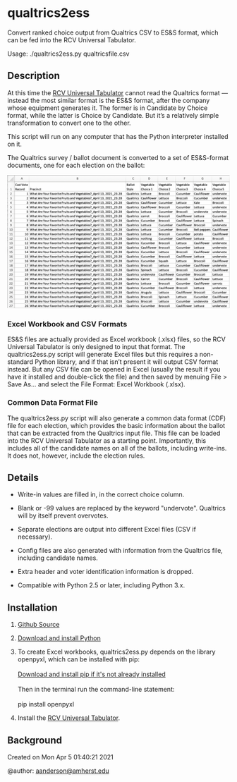 # qualtrics2ess

Convert ranked choice output from Qualtrics CSV to ES&S format, 
which can be fed into the RCV Universal Tabulator.

Usage: ./qualtrics2ess.py qualtricsfile.csv

## Description

At this time the [RCV Universal Tabulator](https://www.rcvresources.org/rcv-universal-tabulator) cannot read the Qualtrics format — instead the most similar format is the ES&S format, after the company whose equipment generates it. The former is in Candidate by Choice format, while the latter is Choice by Candidate. But it’s a relatively simple transformation to convert one to the other.

This script will run on any computer that has the Python interpreter installed on it.

The Qualtrics survey / ballot document is converted to a set of ES&S-format documents, one for each election on the ballot:

![Cast Vote Record table in Choice by Candidate format](https://raw.githubusercontent.com/AmherstCollege/qualtrics2ess/main/CVR%20Vegetable%20RCV.png)

### Excel Workbook and CSV Formats

ES&S files are actually provided as Excel workbook (.xlsx) files, so the RCV Universal Tabulator is only designed to input that format. The qualtrics2ess.py script will generate Excel files but this requires a non-standard Python library, and if that isn’t present it will output CSV format instead. But any CSV file can be opened in Excel (usually the result if you have it installed and double-click the file) and then saved by menuing File > Save As… and select the File Format: Excel Workbook (.xlsx).

### Common Data Format File

The qualtrics2ess.py script will also generate a common data format (CDF) file for each election, which provides the basic information about the ballot that can be extracted from the Qualtrics input file. This file can be loaded into the RCV Universal Tabulator as a starting point. Importantly, this includes all of the candidate names on all of the ballots, including write-ins. It does not, however, include the election rules.

## Details

* Write-in values are filled in, in the correct choice column.

* Blank or -99 values are replaced by the keyword "undervote". 
Qualtrics will by itself prevent overvotes.

* Separate elections are output into different Excel files (CSV if necessary).

* Config files are also generated with information from the Qualtrics file, including candidate names.

* Extra header and voter identification information is dropped.

* Compatible with Python 2.5 or later, including Python 3.x.

## Installation

1. [Github Source](https://github.com/AmherstCollege/qualtrics2ess)

2. [Download and install Python](https://www.python.org/downloads/)

3. To create Excel workbooks, qualtrics2ess.py depends on the library openpyxl, which can be installed with pip:<br><br>
[Download and install pip if it's not already installed](https://pypi.org/project/pip/)<br><br>
Then in the terminal run the command-line statement:<br><br>
pip install openpyxl

4. Install the [RCV Universal Tabulator](https://github.com/BrightSpots/rcv).

## Background

Created on Mon Apr  5 01:40:21 2021

@author: aanderson@amherst.edu
